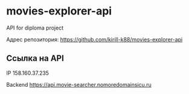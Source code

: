 # movies-explorer-api

API for diploma project

Адрес репозитория: https://github.com/kirill-k88/movies-explorer-api

## Ссылка на API

IP 158.160.37.235

Backend https://api.movie-searcher.nomoredomainsicu.ru
